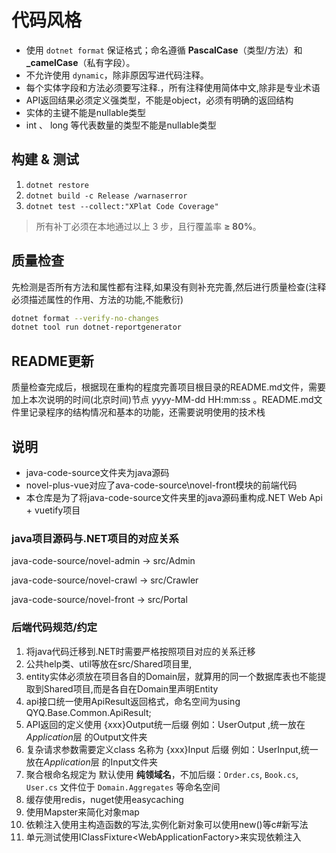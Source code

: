 # 代码风格

- 使用 `dotnet format` 保证格式；命名遵循 **PascalCase**（类型/方法）和 **_camelCase**（私有字段）。
- 不允许使用 `dynamic`，除非原因写进代码注释。
- 每个实体字段和方法必须要写注释.，所有注释使用简体中文,除非是专业术语
- API返回结果必须定义强类型，不能是object，必须有明确的返回结构
- 实体的主键不能是nullable类型
- int 、 long 等代表数量的类型不能是nullable类型

## 构建 & 测试
1. `dotnet restore`
2. `dotnet build -c Release /warnaserror`
3. `dotnet test --collect:"XPlat Code Coverage"`

> 所有补丁必须在本地通过以上 3 步，且行覆盖率 **≥ 80%**。

## 质量检查

先检测是否所有方法和属性都有注释,如果没有则补充完善,然后进行质量检查(注释必须描述属性的作用、方法的功能,不能敷衍)

```bash
dotnet format --verify-no-changes
dotnet tool run dotnet-reportgenerator
```

## README更新

质量检查完成后，根据现在重构的程度完善项目根目录的README.md文件，需要加上本次说明的时间(北京时间)节点 yyyy-MM-dd HH:mm:ss 。README.md文件里记录程序的结构情况和基本的功能，还需要说明使用的技术栈

## 说明

- java-code-source文件夹为java源码
- novel-plus-vue对应了ava-code-source\novel-front模块的前端代码
- 本仓库是为了将java-code-source文件夹里的java源码重构成.NET Web Api + vuetify项目

### java项目源码与.NET项目的对应关系

java-code-source/novel-admin → src/Admin

java-code-source/novel-crawl → src/Crawler

java-code-source/novel-front → src/Portal

### 后端代码规范/约定

1. 将java代码迁移到.NET时需要严格按照项目对应的关系迁移
2. 公共help类、util等放在src/Shared项目里,
3. entity实体必须放在项目各自的Domain层，就算用的同一个数据库表也不能提取到Shared项目,而是各自在Domain里声明Entity
4. api接口统一使用ApiResult<T>返回格式，命名空间为using QYQ.Base.Common.ApiResult;
5. API返回的定义使用 {xxx}Output统一后缀 例如：UserOutput ,统一放在*Application*层 的Output文件夹
6. 复杂请求参数需要定义class 名称为 {xxx}Input 后缀 例如：UserInput,统一放在*Application*层 的Input文件夹
7. 聚合根命名规定为 默认使用 **纯领域名**，不加后缀：`Order.cs`, `Book.cs`, `User.cs` 文件位于 `Domain.Aggregates` 等命名空间
8. 缓存使用redis，nuget使用easycaching
9. 使用Mapster来简化对象map
10. 依赖注入使用主构造函数的写法,实例化新对象可以使用new()等c#新写法
11. 单元测试使用IClassFixture<WebApplicationFactory<Program>>来实现依赖注入

